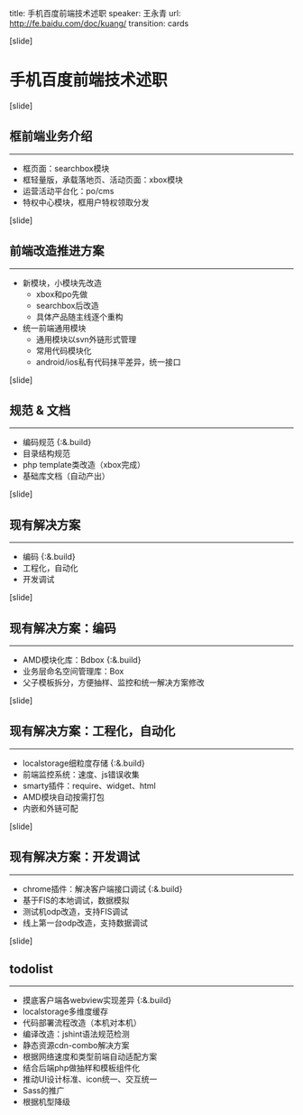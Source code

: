 title: 手机百度前端技术述职
speaker: 王永青
url: http://fe.baidu.com/doc/kuang/
transition: cards

[slide]

# 手机百度前端技术述职

[slide]
## 框前端业务介绍
----

* 框页面：searchbox模块
* 框轻量版，承载落地页、活动页面：xbox模块
* 运营活动平台化：po/cms
* 特权中心模块，框用户特权领取分发

[slide]
## 前端改造推进方案
----
* 新模块，小模块先改造
    * xbox和po先做
    * searchbox后改造
    * 具体产品随主线逐个重构
* 统一前端通用模块
    * 通用模块以svn外链形式管理
    * 常用代码模块化
    * android/ios私有代码抹平差异，统一接口

[slide]
## 规范 & 文档
-----
* 编码规范 {:&.build}
* 目录结构规范
* php template类改造（xbox完成）
* 基础库文档（自动产出）

[slide]
## 现有解决方案
-----
* 编码 {:&.build}
* 工程化，自动化
* 开发调试

[slide]
## 现有解决方案：编码
-----
* AMD模块化库：Bdbox {:&.build}
* 业务层命名空间管理库：Box
* 父子模板拆分，方便抽样、监控和统一解决方案修改

[slide]
## 现有解决方案：工程化，自动化
-----
* localstorage细粒度存储 {:&.build}
* 前端监控系统：速度、js错误收集
* smarty插件：require、widget、html
* AMD模块自动按需打包
* 内嵌和外链可配

[slide]
## 现有解决方案：开发调试
-----
* chrome插件：解决客户端接口调试 {:&.build}
* 基于FIS的本地调试，数据模拟
* 测试机odp改造，支持FIS调试
* 线上第一台odp改造，支持数据调试

[slide]
## todolist
----
* 摸底客户端各webview实现差异 {:&.build}
* localstorage多维度缓存
* 代码部署流程改造（本机对本机）
* 编译改造：jshint语法规范检测
* 静态资源cdn-combo解决方案
* 根据网络速度和类型前端自动适配方案
* 结合后端php做抽样和模板组件化
* 推动UI设计标准、icon统一、交互统一
* Sass的推广
* 根据机型降级

